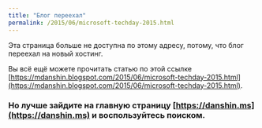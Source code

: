 ```yaml
---
title: "Блог переехал"
permalink: /2015/06/microsoft-techday-2015.html
---
```

Эта страница больше не доступна по этому адресу, потому, что блог переехал на новый хостинг.

Вы всё ещё можете прочитать статью по этой ссылке [https://mdanshin.blogspot.com/2015/06/microsoft-techday-2015.html](https://mdanshin.blogspot.com/2015/06/microsoft-techday-2015.html).

### Но лучше зайдите на главную страницу [https://danshin.ms](https://danshin.ms) и воспользуйтесь поиском.